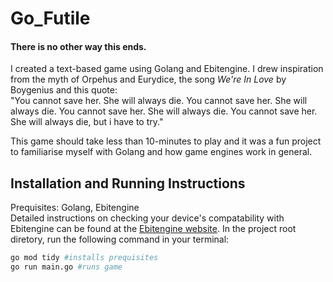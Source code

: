 # Go_Futile
#### There is no other way this ends.
I created a text-based game using Golang and Ebitengine. I drew inspiration from the myth of Orpehus and Eurydice, the song _We're In Love_ by Boygenius and this quote:<br>
"You cannot save her. She will always die. You cannot save her. She will always die. You cannot save her. 
She will always die. You cannot save her. She will always die, but i have to try."

This game should take less than 10-minutes to play and it was a fun project to familiarise myself with Golang and how game engines work in general.


## Installation and Running Instructions
Prequisites: Golang, Ebitengine<br>
Detailed instructions on checking your device's compatability with Ebitengine can be found at the [Ebitengine website](https://ebitengine.org/en/documents/install.html).
In the project root diretory, run the following command in your terminal:

```bash
go mod tidy #installs prequisites
go run main.go #runs game
